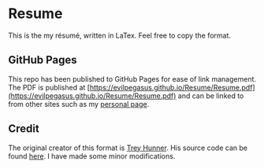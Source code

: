 # Resume
This is the my résumé, written in LaTex. Feel free to copy the format.

## GitHub Pages
This repo has been published to GitHub Pages for ease of link management. The PDF is published at [https://evilpegasus.github.io/Resume/Resume.pdf](https://evilpegasus.github.io/Resume/Resume.pdf) and can be linked to from other sites such as my [personal page](http://evilpegasus.github.io/).

## Credit
The original creator of this format is [Trey Hunner](https://github.com/treyhunner). His source code can be found [here](https://github.com/treyhunner/resume). I have made some minor modifications.
